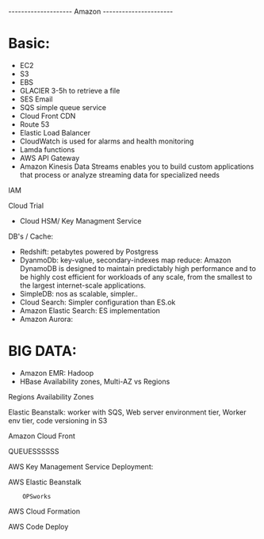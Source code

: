 -------------------- Amazon ----------------------

# Basic:

- EC2
- S3
- EBS
- GLACIER 3-5h to retrieve a file
- SES Email
- SQS simple queue service
- Cloud Front CDN
- Route 53
- Elastic Load Balancer
- CloudWatch is used for alarms and health monitoring
- Lamda functions
- AWS API Gateway
- Amazon Kinesis Data Streams enables you to build custom applications that process or analyze streaming data for specialized needs

IAM

Cloud Trial

- Cloud HSM/ Key Managment Service


DB's / Cache:
- Redshift:  petabytes powered by Postgress 
- DyanmoDb: key-value, secondary-indexes map reduce:
Amazon DynamoDB is designed to maintain predictably high performance and to be highly cost efficient for workloads of any scale, from the smallest to the largest internet-scale applications.
- SimpleDB: nos as scalable, simpler..
- Cloud Search: Simpler configuration than ES.ok
- Amazon Elastic Search: ES implementation
- Amazon Aurora:


# BIG DATA:

- Amazon EMR: Hadoop
- HBase
 Availability zones, Multi-AZ vs Regions

Regions
Availability Zones


Elastic Beanstalk: worker with SQS, Web server environment tier, Worker env tier, code versioning in S3



Amazon Cloud Front


QUEUESSSSSS



AWS Key Management Service
Deployment:

AWS Elastic Beanstalk

        OPSworks

AWS Cloud Formation

AWS Code Deploy




